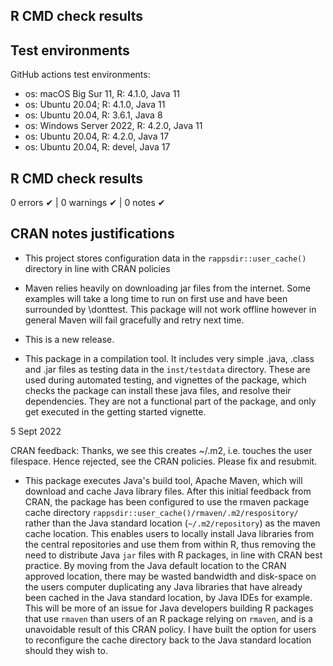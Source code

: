 ## R CMD check results

## Test environments

GitHub actions test environments:
* os: macOS Big Sur 11, R: 4.1.0, Java 11
* os: Ubuntu 20.04; R: 4.1.0, Java 11
* os: Ubuntu 20.04, R: 3.6.1, Java 8
* os: Windows Server 2022, R: 4.2.0, Java 11
* os: Ubuntu 20.04, R: 4.2.0, Java 17
* os: Ubuntu 20.04, R: devel, Java 17

## R CMD check results

0 errors ✔ | 0 warnings ✔ | 0 notes ✔

## CRAN notes justifications

* This project stores configuration data in the `rappsdir::user_cache()` directory in line with CRAN policies

* Maven relies heavily on downloading jar files from the internet. Some examples will take a long time to run on first use and have been surrounded by \donttest. 
This package will not work offline however in general Maven will fail gracefully and retry next time.

* This is a new release.

* This package in a compilation tool. It includes very simple .java, .class and .jar files as testing data in the 
`inst/testdata` directory. These are used during automated testing, and vignettes of the package, which checks the package can 
install these java files, and resolve their dependencies. They are not a functional part of the package, and only get executed in the getting started vignette.

5 Sept 2022

CRAN feedback:
Thanks, we see this creates ~/.m2, i.e. touches the user filespace.
Hence rejected, see the CRAN policies.
Please fix and resubmit.

* This package executes Java's build tool, Apache Maven, which will download and cache Java library files. 
After this initial feedback from CRAN, the package has been configured to use the rmaven package cache directory `rappsdir::user_cache()/rmaven/.m2/respository/` 
rather than the Java standard location (`~/.m2/repository`) as the maven cache location. This enables users to locally install Java libraries from the central repositories and use them from within R, thus 
removing the need to distribute Java `jar` files with R packages, in line with CRAN best practice. By moving from the Java default
location to the CRAN approved location, there may be wasted bandwidth and disk-space on the users computer duplicating any Java libraries that have already been
cached in the Java standard location, by Java IDEs for example. This will be more of an issue for Java developers building R packages that use `rmaven` than 
users of an R package relying on `rmaven`, and is a unavoidable result of this CRAN policy. I have built the option for users to reconfigure the
cache directory back to the Java standard location should they wish to.
